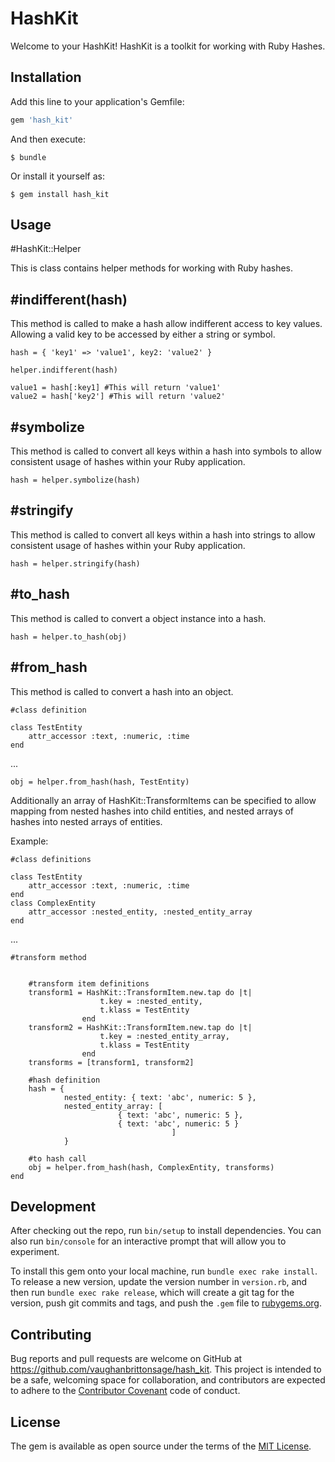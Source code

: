 # HashKit

Welcome to your HashKit! HashKit is a toolkit for working with Ruby Hashes.

## Installation

Add this line to your application's Gemfile:

```ruby
gem 'hash_kit'
```

And then execute:

    $ bundle

Or install it yourself as:

    $ gem install hash_kit

## Usage


#HashKit::Helper

This is class contains helper methods for working with Ruby hashes.

## #indifferent(hash)

This method is called to make a hash allow indifferent access to key values. Allowing a valid key to be accessed by either a string or symbol.

    hash = { 'key1' => 'value1', key2: 'value2' }             

    helper.indifferent(hash)
    
    value1 = hash[:key1] #This will return 'value1'
    value2 = hash['key2'] #This will return 'value2'

## #symbolize

This method is called to convert all keys within a hash into symbols to allow consistent usage of hashes within your Ruby application.

    hash = helper.symbolize(hash)

## #stringify

This method is called to convert all keys within a hash into strings to allow consistent usage of hashes within your Ruby application.

    hash = helper.stringify(hash)

## #to_hash

This method is called to convert a object instance into a hash.

    hash = helper.to_hash(obj)

## #from_hash

This method is called to convert a hash into an object.

    #class definition

    class TestEntity
		attr_accessor :text, :numeric, :time
	end
...

    obj = helper.from_hash(hash, TestEntity)


Additionally an array of HashKit::TransformItems can be specified to allow mapping from nested hashes into child entities, and nested arrays of hashes into nested arrays of entities.

Example:

	#class definitions

	class TestEntity
		attr_accessor :text, :numeric, :time
	end
	class ComplexEntity
		attr_accessor :nested_entity, :nested_entity_array
	end

...

	#transform method


		#transform item definitions
		transform1 = HashKit::TransformItem.new.tap do |t|
						t.key = :nested_entity,
						t.klass = TestEntity
					end
		transform2 = HashKit::TransformItem.new.tap do |t|
						t.key = :nested_entity_array,
						t.klass = TestEntity
					end
		transforms = [transform1, transform2]

		#hash definition
		hash = {
				nested_entity: { text: 'abc', numeric: 5 },
				nested_entity_array: [
							{ text: 'abc', numeric: 5 },
							{ text: 'abc', numeric: 5 }
										]
				}

		#to hash call
		obj = helper.from_hash(hash, ComplexEntity, transforms)
	end

## Development

After checking out the repo, run `bin/setup` to install dependencies. You can also run `bin/console` for an interactive prompt that will allow you to experiment.

To install this gem onto your local machine, run `bundle exec rake install`. To release a new version, update the version number in `version.rb`, and then run `bundle exec rake release`, which will create a git tag for the version, push git commits and tags, and push the `.gem` file to [rubygems.org](https://rubygems.org).

## Contributing

Bug reports and pull requests are welcome on GitHub at https://github.com/vaughanbrittonsage/hash_kit. This project is intended to be a safe, welcoming space for collaboration, and contributors are expected to adhere to the [Contributor Covenant](http://contributor-covenant.org) code of conduct.


## License

The gem is available as open source under the terms of the [MIT License](http://opensource.org/licenses/MIT).


